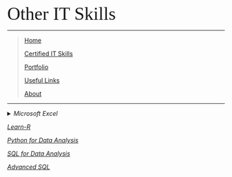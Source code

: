 <span style="font-family:Papyrus; font-size:3em;">Other IT Skills</span>

---

> [Home](index.md)
> 
> [Certified IT Skills](certified_skills.md)
>
> [Portfolio](portfolio.md)
> 
> [Useful Links](links.md)
> 
> [About](about.md)

---

<details>
 <summary><i>Microsoft Excel</i></summary>
 
 <h3>by Coursera | Macquarie University</h3>
 
 <ul>
  <li>Excel Skills for Business Specialization
    <ul>
      <li>Excel Skills for Business: Essentials</li>
      <li>Excel Skills for Business: Intermediate I</li>
    </ul>
  </li>
  <li>Excel Skills for Data Analytics and Visualization Specialization
    <ul>
     <li>Excel Fundamentals for Data Analysis</li>
     <li>Data Visualization in Excel</li>
   </ul>
  </li>
</ul>
</details>


_[Learn-R](https://github.com/mbhagwan/Learn-R)_

_[Python for Data Analysis](https://github.com/mbhagwan/Python-for-Data-Analysis)_

_[SQL for Data Analysis](https://github.com/mbhagwan/SQL-for-Data-Analysis)_

_[Advanced SQL](https://github.com/mbhagwan/Advanced-PostgreSQL)_
